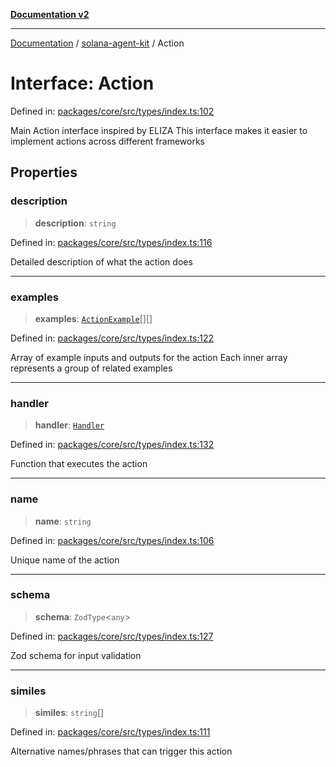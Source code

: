 [**Documentation v2**](../../README.md)

***

[Documentation](../../README.md) / [solana-agent-kit](../README.md) / Action

# Interface: Action

Defined in: [packages/core/src/types/index.ts:102](https://github.com/scriptscrypt/solana-agent-kit/blob/8d48a57968ef71c6851a44a8efa685e80e815610/packages/core/src/types/index.ts#L102)

Main Action interface inspired by ELIZA
This interface makes it easier to implement actions across different frameworks

## Properties

### description

> **description**: `string`

Defined in: [packages/core/src/types/index.ts:116](https://github.com/scriptscrypt/solana-agent-kit/blob/8d48a57968ef71c6851a44a8efa685e80e815610/packages/core/src/types/index.ts#L116)

Detailed description of what the action does

***

### examples

> **examples**: [`ActionExample`](ActionExample.md)[][]

Defined in: [packages/core/src/types/index.ts:122](https://github.com/scriptscrypt/solana-agent-kit/blob/8d48a57968ef71c6851a44a8efa685e80e815610/packages/core/src/types/index.ts#L122)

Array of example inputs and outputs for the action
Each inner array represents a group of related examples

***

### handler

> **handler**: [`Handler`](../type-aliases/Handler.md)

Defined in: [packages/core/src/types/index.ts:132](https://github.com/scriptscrypt/solana-agent-kit/blob/8d48a57968ef71c6851a44a8efa685e80e815610/packages/core/src/types/index.ts#L132)

Function that executes the action

***

### name

> **name**: `string`

Defined in: [packages/core/src/types/index.ts:106](https://github.com/scriptscrypt/solana-agent-kit/blob/8d48a57968ef71c6851a44a8efa685e80e815610/packages/core/src/types/index.ts#L106)

Unique name of the action

***

### schema

> **schema**: `ZodType`\<`any`\>

Defined in: [packages/core/src/types/index.ts:127](https://github.com/scriptscrypt/solana-agent-kit/blob/8d48a57968ef71c6851a44a8efa685e80e815610/packages/core/src/types/index.ts#L127)

Zod schema for input validation

***

### similes

> **similes**: `string`[]

Defined in: [packages/core/src/types/index.ts:111](https://github.com/scriptscrypt/solana-agent-kit/blob/8d48a57968ef71c6851a44a8efa685e80e815610/packages/core/src/types/index.ts#L111)

Alternative names/phrases that can trigger this action
